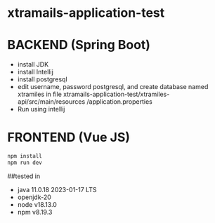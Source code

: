 # xtramails-application-test

# BACKEND (Spring Boot)
- install JDK
- install Intellij
- install postgresql
- edit username, password postgresql, and create database named xtramiles in file xtramails-application-test/xtramiles-api/src/main/resources
/application.properties
- Run using intellij

# FRONTEND (Vue JS)
```sh
npm install
npm run dev
```


##tested in
- java 11.0.18 2023-01-17 LTS
- openjdk-20
- node v18.13.0
- npm v8.19.3



